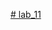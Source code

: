 [# lab_11](https://docs.google.com/document/d/1JfKxM0mkmmFs2IAVg56NRZqJVY6gqGYM8BkpEgsPUHY/edit?usp=sharing)
